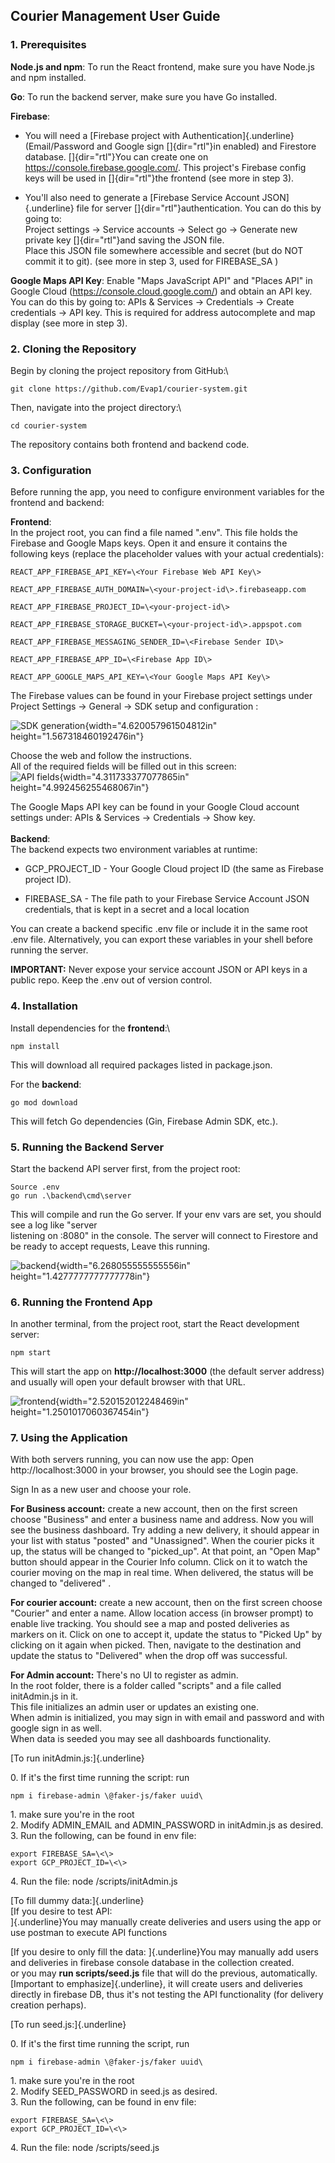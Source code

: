 ## **Courier Management User Guide**

### **1. Prerequisites**

**Node.js and npm**: To run the React frontend, make sure you have
Node.js and npm installed.

**Go**: To run the backend server, make sure you have Go installed.

**Firebase**:

-   You will need a [Firebase project with Authentication]{.underline}
    (Email/Password and Google sign []{dir="rtl"}in enabled) and
    Firestore database. []{dir="rtl"}You can create one on
    <https://console.firebase.google.com/>. This project's Firebase
    config keys will be used in []{dir="rtl"}the frontend (see more in
    step 3).

-   You'll also need to generate a [Firebase Service Account
    JSON]{.underline} file for server []{dir="rtl"}authentication. You
    can do this by going to:\
    Project settings → Service accounts → Select go → Generate new
    private key []{dir="rtl"}and saving the JSON file.\
    Place this JSON file somewhere accessible and secret (but do NOT
    commit it to git). (see more in step 3, used for FIREBASE_SA )

**Google Maps API Key**: Enable "Maps JavaScript API" and "Places API"
in Google Cloud (<https://console.cloud.google.com/>) and obtain an API
key. You can do this by going to: APIs & Services → Credentials → Create
credentials → API key. This is required for address autocomplete and map
display (see more in step 3).

### **2. Cloning the Repository**

Begin by cloning the project repository from GitHub:\
```
git clone https://github.com/Evap1/courier-system.git
```

Then, navigate into the project directory:\
```
cd courier-system
```

The repository contains both frontend and backend code.

### **3. Configuration**

Before running the app, you need to configure environment variables for
the frontend and backend:

**Frontend**:\
In the project root, you can find a file named ".env". This file holds
the Firebase and Google Maps keys. Open it and ensure it contains the
following keys (replace the placeholder values with your actual
credentials):
```
REACT_APP_FIREBASE_API_KEY=\<Your Firebase Web API Key\>

REACT_APP_FIREBASE_AUTH_DOMAIN=\<your-project-id\>.firebaseapp.com

REACT_APP_FIREBASE_PROJECT_ID=\<your-project-id\>

REACT_APP_FIREBASE_STORAGE_BUCKET=\<your-project-id\>.appspot.com

REACT_APP_FIREBASE_MESSAGING_SENDER_ID=\<Firebase Sender ID\>

REACT_APP_FIREBASE_APP_ID=\<Firebase App ID\>

REACT_APP_GOOGLE_MAPS_API_KEY=\<Your Google Maps API Key\>
```
The Firebase values can be found in your Firebase project settings under
Project Settings → General → SDK setup and configuration :

![SDK generation](images/SDK.png){width="4.620057961504812in"
height="1.567318460192476in"}

Choose the web and follow the instructions.\
All of the required fields will be filled out in this screen:\
![API fields](images/API.png){width="4.311733377077865in"
height="4.992456255468067in"}

The Google Maps API key can be found in your Google Cloud account
settings under: APIs & Services → Credentials → Show key.\
\
**Backend**:\
The backend expects two environment variables at runtime:

-   GCP_PROJECT_ID - Your Google Cloud project ID (the same as Firebase
    project ID).

-   FIREBASE_SA - The file path to your Firebase Service Account JSON
    credentials, that is kept in a secret and a local location

You can create a backend specific .env file or include it in the same
root .env file. Alternatively, you can export these variables in your
shell before running the server.

**IMPORTANT:** Never expose your service account JSON or API keys in a
public repo. Keep the .env out of version control.

### **4. Installation**

Install dependencies for the **frontend**:\
```
npm install
```

This will download all required packages listed in package.json.

For the **backend**:
```
go mod download
```
This will fetch Go dependencies (Gin, Firebase Admin SDK, etc.).

### **5. Running the Backend Server**

Start the backend API server first, from the project root:
```
Source .env
go run .\backend\cmd\server
```

This will compile and run the Go server. If your env vars are set, you
should see a log like "server\
listening on :8080" in the console. The server will connect to Firestore
and be ready to accept requests, Leave this running.

![backend](images/backend.png){width="6.268055555555556in"
height="1.4277777777777778in"}

### **6. Running the Frontend App**

In another terminal, from the project root, start the React development
server:
```
npm start
```

This will start the app on **http://localhost:3000** (the default server
address) and usually will open your default browser with that URL.

![frontend](images/frontend.png){width="2.520152012248469in"
height="1.2501017060367454in"}

### **7. Using the Application**

With both servers running, you can now use the app:
Open http://localhost:3000 in your browser, you should see the Login
page.

Sign In as a new user and choose your role.

**For Business account:**
create a new account, then on the first screen choose "Business" and
enter a business name and address. Now you will see the business
dashboard. Try adding a new delivery, it should appear in your list with
status "posted" and "Unassigned". When the courier picks it up, the
status will be changed to "picked_up". At that point, an "Open Map"
button should appear in the Courier Info column. Click on it to watch
the courier moving on the map in real time. When delivered, the status
will be changed to "delivered" .

**For courier account:**
create a new account, then on the first screen choose "Courier" and
enter a name. Allow location access (in browser prompt) to enable live
tracking. You should see a map and posted deliveries as markers on it.
Click on one to accept it, update the status to "Picked Up" by clicking
on it again when picked. Then, navigate to the destination and update
the status to "Delivered" when the drop off was successful.

**For Admin account:**
There's no UI to register as admin.\
In the root folder, there is a folder called "scripts" and a file called
initAdmin.js in it.\
This file initializes an admin user or updates an existing one.\
When admin is initialized, you may sign in with email and password and
with google sign in as well.\
When data is seeded you may see all dashboards functionality.

[To run initAdmin.js:]{.underline}

0\. If it's the first time running the script: run 
```
npm i firebase-admin \@faker-js/faker uuid\
```
1\. make sure you're in the root\
2. Modify ADMIN_EMAIL and ADMIN_PASSWORD in initAdmin.js as desired.\
3. Run the following, can be found in env file:
```
export FIREBASE_SA=\<\>
export GCP_PROJECT_ID=\<\>
```
4\. Run the file: node /scripts/initAdmin.js

[To fill dummy data:]{.underline}\
[If you desire to test API:\
]{.underline}You may manually create deliveries and users using the app
or use postman to execute API functions

[If you desire to only fill the data:
]{.underline}You may manually add users and deliveries in firebase
console database in the collection created.\
or you may **run scripts/seed.js** file that will do the previous,
automatically.\
[Important to emphasize]{.underline}, it will create users and
deliveries directly in firebase DB, thus it's not testing the API
functionality (for delivery creation perhaps).

[To run seed.js:]{.underline}

0\. If it's the first time running the script, run 
```
npm i firebase-admin \@faker-js/faker uuid\
```
1\. make sure you're in the root\
2. Modify SEED_PASSWORD in seed.js as desired.\
3. Run the following, can be found in env file:

```
export FIREBASE_SA=\<\>
export GCP_PROJECT_ID=\<\>
```

4\. Run the file: node /scripts/seed.js
